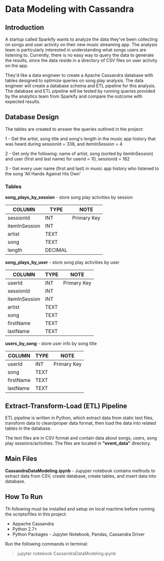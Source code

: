 # Data Modeling with Cassandra

## Introduction
A startup called Sparkify wants to analyze the data they've been collecting on songs and user activity on their new music streaming app. The analysis team is particularly interested in understanding what songs users are listening to. Currently, there is no easy way to query the data to generate the results, since the data reside in a directory of CSV files on user activity on the app.

They'd like a data engineer to create a Apache Cassandra database with tables designed to optimize queries on song play analysis. The data engineer will create a database schema and ETL pipeline for this analysis. The database and ETL pipeline will be tested by running queries provided by the analytics team from Sparkify and compare the outcome with expected results.

## Database Design
The tables are created to answer the queries outlined in the project:

1 - Get the artist, song title and song's length in the music app history that was heard during sessionId = 338, and itemInSession = 4

2 - Get only the following: name of artist, song (sorted by itemInSession) and user (first and last name) for userid = 10, sessionid = 182

3 - Get every user name (first and last) in music app history who listened to the song 'All Hands Against His Own'

### Tables
**song_plays_by_session** - store song play activities by session

|COLUMN  	    |TYPE  	        | NOTE   	            |
|-------------- |---------------| ----------------------|
|sessionId      |INT            | Primary Key           |
|itemInSession  |INT            |                       |
|artist         |TEXT           |                       |
|song           |TEXT           |                       |
|length         |DECIMAL        |                       |



**song_plays_by_user** - store song play activities by user

|COLUMN  	    |TYPE  	        | NOTE   	    |
|-------------- |---------------| --------------|
|userId         |INT            | Primary Key   |
|sessionId      |INT            |               |
|itemInSession  |INT            |               |
|artist         |TEXT           |               |
|song           |TEXT           |               |
|firstName      |TEXT           |               |
|lastName       |TEXT           |               |

**users_by_song** - store user info by song title

|COLUMN  	    |TYPE  	        | NOTE   	           |
|-------------- |---------------| ---------------------|
|userId         |INT            | Primary Key          |
|song           |TEXT           |                      |
|firstName      |TEXT           |                      |
|lastName       |TEXT           |                      |



## Extract-Transform-Load (ETL) Pipeline
ETL pipeline is written in Python, which extract data from static text files, transform data to clean/proper data format, then load the data into related tables in the database.

The text files are in CSV format and contain data about songs, users, song play sessions/activities. The files are located in **"event_data"** directory.

## Main Files

**CassandraDataModeling.ipynb** - Jupyper notebook contains methods to extract data from CSV, create database, create tables, and insert data into database.

## How To Run

Th following must be installed and setup on local machine before running the scripts/files in this project:
* Appache Cassandra 
* Python 2.7+
* Python Packages - Jupyter Notebook, Pandas, Cassandra Driver

Run the following commands in terminal:

>jupyter notebook CassandraDataModeling.ipynb





